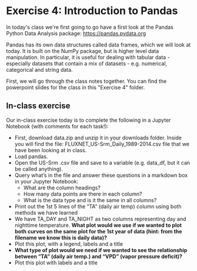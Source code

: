 # Exercise 4: Introduction to Pandas

In today's class we're first going to go have a first look at the Pandas Python Data Analysis package: https://pandas.pydata.org

Pandas has its own data structures called data frames, which we will look at today. It is built on the NumPy package, but is higher level data manipulation. In particular, it is useful for dealing with tabular data - especially datasets that contain a mix of datasets - e.g. numerical, categorical and string data. 

First, we will go through the class notes together. You can find the powerpoint slides for the class in this "Exercise 4" folder.

## In-class exercise
Our in-class exercise today is to complete the following in a Jupyter Notebook (with comments for each task!):  
* First, download data.zip and unzip it in your downloads folder. Inside you will find the file: FLUXNET_US-Srm_Daily_1989-2014.csv file that we have been looking at in class.  
* Load pandas. 
* Open the US-Srm .csv file and save to a variable (e.g. data_df, but it can be called anything). 
* Query what’s in the file and answer these questions in a markdown box in your Jupyter Notebook:
  * What are the column headings?
  * How many data points are there in each column?
  * What is the data type and is it the same in all columns?
* Print out the 1st 5 lines of the “TA” (daily air temp) column using both methods we have learned
* We have TA_DAY and TA_NIGHT as two columns representing day and nighttime temperature. **What plot would we use if we wanted to plot both curves on the same plot for the 1st year of data (hint: from the filename we know this is daily data)?** 
* Plot this plot, with a legend, labels and a title
* **What type of plot would we need if we wanted to see the relationship between “TA” (daily air temp.) and “VPD” (vapor pressure deficit)?**
* Plot this plot with labels and a title

